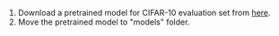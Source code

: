 1. Download a pretrained model for CIFAR-10 evaluation set from [here](https://drive.google.com/file/d/1_F6R_zNqj2q2GFhwPYypBE6cCFOldtDv/view?usp=sharing).
2. Move the pretrained model to "models" folder.
